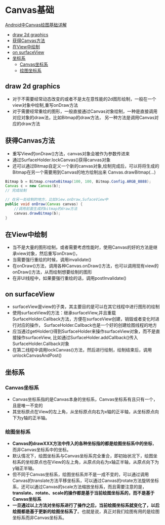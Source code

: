 # Canvas基础

[Android中Canvas绘图基础详解](http://blog.csdn.net/iispring/article/details/49770651)

- [draw 2d graphics](#draw-2d-graphics)
- [获得Canvas方法](#获得canvas方法)
- [在View中绘制](#在view中绘制)
- [on surfaceView](#on-surfaceview)
- [坐标系](#坐标系)
    - [Canvas坐标系](#canvas坐标系)
    - [绘图坐标系](#绘图坐标系)

## draw 2d graphics

- 对于不需要经常动态改变的或者不是太在意性能的2d图形绘制，一般在一个view对象中绘制,重写onDraw方法
- 对于需要经常重绘的图形，一般直接通过Canvas对象绘制，一种是直接调用对应对象的draw法，比如Bitmap的draw方法，
 另一种方法是调用Canvas对应的draw方法

## 获得Canvas方法

- 重写View的onDraw()方法，canvas对象会被作为参数传进来
- 通过SurfaceHolder.lockCanvas()获得canvas对象
- 还可以通过Bitmap自定义一个新的canvas对象,绘制完成后，可以将将生成的Bitmap在另一个需要用到Canvas的地方绘制出来
 Canvas.drawBitmap(...)

```java
Bitmap b = Bitmap.createBitmap(100, 100, Bitmap.Config.ARGB_8888);
Canvas c = new Canvas(b);
// 完成绘制

// 在另一处绘制的地方，比如View.onDraw,SufaceView中
public void onDraw(Canvas canvas) {
    //调用前面生成的bitmap的draw方法
    canvas.drawBitmap(b);
}
```

## 在View中绘制

- 当不是大量的图形绘制，或者需要考虑性能时，使用Canvas的好的方法是继承view对象，然后重写onDraw()，
- 当需要强行重绘的时候，调用invalidate()
- 在onDraw()方法，调用各种Canvas.onDraw()方法，也可以调用现有view的onDraw()方法，从而绘制想要绘制的图形
- 在非UI线程中，如果要强行重绘的话，调用postInvalidate()

## on surfaceView

- surfaceView是view的子类，其主要目的是可以在其它线程中进行图形的绘制
- 使用surfaceView的方法：继承surfaceView,并且重载SurfaceHolder.Callback方法，方便在surfaceView创建，销毁或者变化时进行对应的操作，
 SurfaceHolder.Callback也是一个好的创建绘图线程的地方
- 应当通过getHolder()得到SurfaceHolder来操作surfaceView对象，而不是直接操作surfaceView,
 比如通过SurfaceHolder.addCallback()传入SurfaceHolder.Callback对象
- 在第二线程中调用lockCanvas()方法，然后进行绘制，绘制结束后，调用unlockCanvasAndPost()

## 坐标系

### Canvas坐标系

- Canvas坐标系指的是Canvas本身的坐标系，Canvas坐标系有且只有一个，且是唯一不变的
- 其坐标原点在View的左上角，从坐标原点向右为x轴的正半轴，从坐标原点向下为y轴的正半轴。

### 绘图坐标系

- **Canvas的drawXXX方法中传入的各种坐标指的都是绘图坐标系中的坐标**，而非Canvas坐标系中的坐标。
- 默认情况下，绘图坐标系与Canvas坐标系完全重合，即初始状况下，绘图坐标系的坐标原点也在View的左上角，从原点向右为x轴正半轴，从原点向下为y轴正半轴。
- 但不同于Canvas坐标系，绘图坐标系并不是一成不变的，可以通过调用Canvas的translate方法平移坐标系，可以通过Canvas的rotate方法旋转坐标系，还可以通过Canvas的scale方法缩放坐标系，而且需要注意的是，**translate、rotate、scale的操作都是基于当前绘图坐标系的，而不是基于Canvas坐标系**
- **一旦通过以上方法对坐标系进行了操作之后，当前绘图坐标系就变化了，以后绘图都是基于更新的绘图坐标系了**。也就是说，真正对我们绘图有用的是绘图坐标系而非Canvas坐标系。